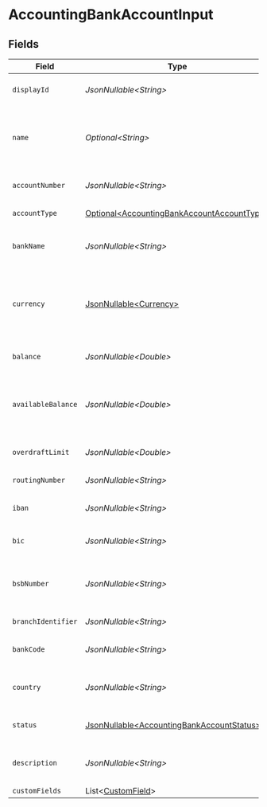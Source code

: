 # AccountingBankAccountInput


## Fields

| Field                                                                                                                              | Type                                                                                                                               | Required                                                                                                                           | Description                                                                                                                        | Example                                                                                                                            |
| ---------------------------------------------------------------------------------------------------------------------------------- | ---------------------------------------------------------------------------------------------------------------------------------- | ---------------------------------------------------------------------------------------------------------------------------------- | ---------------------------------------------------------------------------------------------------------------------------------- | ---------------------------------------------------------------------------------------------------------------------------------- |
| `displayId`                                                                                                                        | *JsonNullable\<String>*                                                                                                            | :heavy_minus_sign:                                                                                                                 | Display ID for the bank account                                                                                                    | BA-001                                                                                                                             |
| `name`                                                                                                                             | *Optional\<String>*                                                                                                                | :heavy_minus_sign:                                                                                                                 | The name of the bank account as it appears in the accounting system                                                                | Main Operating Account                                                                                                             |
| `accountNumber`                                                                                                                    | *JsonNullable\<String>*                                                                                                            | :heavy_minus_sign:                                                                                                                 | The bank account number                                                                                                            | 1234567890                                                                                                                         |
| `accountType`                                                                                                                      | [Optional\<AccountingBankAccountAccountType>](../../models/components/AccountingBankAccountAccountType.md)                         | :heavy_minus_sign:                                                                                                                 | The type of bank account                                                                                                           | checking                                                                                                                           |
| `bankName`                                                                                                                         | *JsonNullable\<String>*                                                                                                            | :heavy_minus_sign:                                                                                                                 | The name of the bank or financial institution                                                                                      | Chase Bank                                                                                                                         |
| `currency`                                                                                                                         | [JsonNullable\<Currency>](../../models/components/Currency.md)                                                                     | :heavy_minus_sign:                                                                                                                 | Indicates the associated currency for an amount of money. Values correspond to [ISO 4217](https://en.wikipedia.org/wiki/ISO_4217). | USD                                                                                                                                |
| `balance`                                                                                                                          | *JsonNullable\<Double>*                                                                                                            | :heavy_minus_sign:                                                                                                                 | The current balance of the bank account                                                                                            | 25000                                                                                                                              |
| `availableBalance`                                                                                                                 | *JsonNullable\<Double>*                                                                                                            | :heavy_minus_sign:                                                                                                                 | The available balance (considering pending transactions and overdraft)                                                             | 24500                                                                                                                              |
| `overdraftLimit`                                                                                                                   | *JsonNullable\<Double>*                                                                                                            | :heavy_minus_sign:                                                                                                                 | The overdraft limit for the account                                                                                                | 5000                                                                                                                               |
| `routingNumber`                                                                                                                    | *JsonNullable\<String>*                                                                                                            | :heavy_minus_sign:                                                                                                                 | Bank routing number (US)                                                                                                           | 021000021                                                                                                                          |
| `iban`                                                                                                                             | *JsonNullable\<String>*                                                                                                            | :heavy_minus_sign:                                                                                                                 | International Bank Account Number                                                                                                  | GB33BUKB20201555555555                                                                                                             |
| `bic`                                                                                                                              | *JsonNullable\<String>*                                                                                                            | :heavy_minus_sign:                                                                                                                 | Bank Identifier Code / SWIFT Code                                                                                                  | CHASUS33                                                                                                                           |
| `bsbNumber`                                                                                                                        | *JsonNullable\<String>*                                                                                                            | :heavy_minus_sign:                                                                                                                 | Bank State Branch number (Australia/New Zealand)                                                                                   | 062-001                                                                                                                            |
| `branchIdentifier`                                                                                                                 | *JsonNullable\<String>*                                                                                                            | :heavy_minus_sign:                                                                                                                 | Bank branch identifier                                                                                                             | 001                                                                                                                                |
| `bankCode`                                                                                                                         | *JsonNullable\<String>*                                                                                                            | :heavy_minus_sign:                                                                                                                 | Bank code assigned by central bank                                                                                                 | BNH                                                                                                                                |
| `country`                                                                                                                          | *JsonNullable\<String>*                                                                                                            | :heavy_minus_sign:                                                                                                                 | Country code according to ISO 3166-1 alpha-2.                                                                                      | US                                                                                                                                 |
| `status`                                                                                                                           | [JsonNullable\<AccountingBankAccountStatus>](../../models/components/AccountingBankAccountStatus.md)                               | :heavy_minus_sign:                                                                                                                 | The status of the bank account                                                                                                     | active                                                                                                                             |
| `description`                                                                                                                      | *JsonNullable\<String>*                                                                                                            | :heavy_minus_sign:                                                                                                                 | Description or notes about the bank account                                                                                        | Primary operating account for daily transactions                                                                                   |
| `customFields`                                                                                                                     | List\<[CustomField](../../models/components/CustomField.md)>                                                                       | :heavy_minus_sign:                                                                                                                 | N/A                                                                                                                                |                                                                                                                                    |